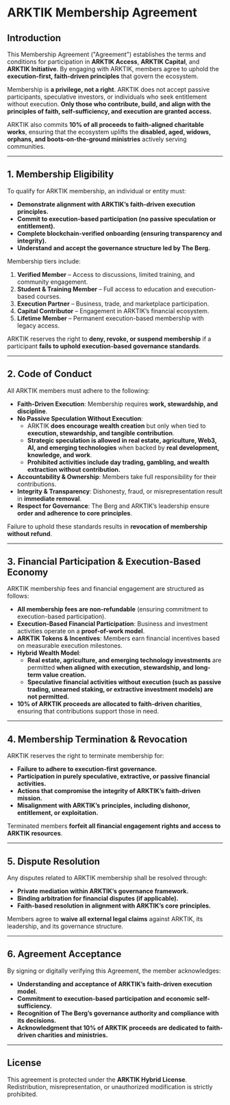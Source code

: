 # ARKTIK Membership Agreement

## Introduction

This Membership Agreement ("Agreement") establishes the terms and conditions for participation in **ARKTIK Access**, **ARKTIK Capital**, and **ARKTIK Initiative**. By engaging with ARKTIK, members agree to uphold the **execution-first, faith-driven principles** that govern the ecosystem.

Membership is **a privilege, not a right**. ARKTIK does not accept passive participants, speculative investors, or individuals who seek entitlement without execution. **Only those who contribute, build, and align with the principles of faith, self-sufficiency, and execution are granted access.**

ARKTIK also commits **10% of all proceeds to faith-aligned charitable works**, ensuring that the ecosystem uplifts the **disabled, aged, widows, orphans, and boots-on-the-ground ministries** actively serving communities.

---

## 1. Membership Eligibility

To qualify for ARKTIK membership, an individual or entity must:
- **Demonstrate alignment with ARKTIK’s faith-driven execution principles.**
- **Commit to execution-based participation (no passive speculation or entitlement).**
- **Complete blockchain-verified onboarding (ensuring transparency and integrity).**
- **Understand and accept the governance structure led by The Berg.**

Membership tiers include:
1. **Verified Member** – Access to discussions, limited training, and community engagement.
2. **Student & Training Member** – Full access to education and execution-based courses.
3. **Execution Partner** – Business, trade, and marketplace participation.
4. **Capital Contributor** – Engagement in ARKTIK’s financial ecosystem.
5. **Lifetime Member** – Permanent execution-based membership with legacy access.

ARKTIK reserves the right to **deny, revoke, or suspend membership** if a participant **fails to uphold execution-based governance standards**.

---

## 2. Code of Conduct

All ARKTIK members must adhere to the following:
- **Faith-Driven Execution**: Membership requires **work, stewardship, and discipline**.
- **No Passive Speculation Without Execution**:
    - ARKTIK **does encourage wealth creation** but only when tied to **execution, stewardship, and tangible contribution**.
    - **Strategic speculation is allowed in real estate, agriculture, Web3, AI, and emerging technologies** when backed by **real development, knowledge, and work**.
    - **Prohibited activities include day trading, gambling, and wealth extraction without contribution.**
- **Accountability & Ownership**: Members take full responsibility for their contributions.
- **Integrity & Transparency**: Dishonesty, fraud, or misrepresentation result in **immediate removal**.
- **Respect for Governance**: The Berg and ARKTIK’s leadership ensure **order and adherence to core principles**.

Failure to uphold these standards results in **revocation of membership without refund**.

---

## 3. Financial Participation & Execution-Based Economy

ARKTIK membership fees and financial engagement are structured as follows:
- **All membership fees are non-refundable** (ensuring commitment to execution-based participation).
- **Execution-Based Financial Participation**: Business and investment activities operate on a **proof-of-work model**.
- **ARKTIK Tokens & Incentives**: Members earn financial incentives based on measurable execution milestones.
- **Hybrid Wealth Model**:
    - **Real estate, agriculture, and emerging technology investments** are permitted **when aligned with execution, stewardship, and long-term value creation.**
    - **Speculative financial activities without execution (such as passive trading, unearned staking, or extractive investment models) are not permitted.**
- **10% of ARKTIK proceeds are allocated to faith-driven charities**, ensuring that contributions support those in need.

---

## 4. Membership Termination & Revocation

ARKTIK reserves the right to terminate membership for:
- **Failure to adhere to execution-first governance.**
- **Participation in purely speculative, extractive, or passive financial activities.**
- **Actions that compromise the integrity of ARKTIK’s faith-driven mission.**
- **Misalignment with ARKTIK’s principles, including dishonor, entitlement, or exploitation.**

Terminated members **forfeit all financial engagement rights and access to ARKTIK resources**.

---

## 5. Dispute Resolution

Any disputes related to ARKTIK membership shall be resolved through:
- **Private mediation within ARKTIK’s governance framework.**
- **Binding arbitration for financial disputes (if applicable).**
- **Faith-based resolution in alignment with ARKTIK’s core principles.**

Members agree to **waive all external legal claims** against ARKTIK, its leadership, and its governance structure.

---

## 6. Agreement Acceptance

By signing or digitally verifying this Agreement, the member acknowledges:
- **Understanding and acceptance of ARKTIK’s faith-driven execution model.**
- **Commitment to execution-based participation and economic self-sufficiency.**
- **Recognition of The Berg’s governance authority and compliance with its decisions.**
- **Acknowledgment that 10% of ARKTIK proceeds are dedicated to faith-driven charities and ministries.**

---

## License

This agreement is protected under the **ARKTIK Hybrid License**. Redistribution, misrepresentation, or unauthorized modification is strictly prohibited.

